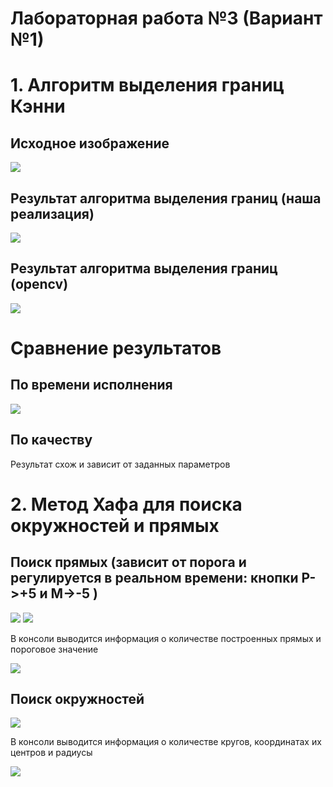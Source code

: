 # Лабораторная работа №3 (Вариант №1)
# 1. Алгоритм выделения границ Кэнни
## Исходное изображение
![](https://cdn.discordapp.com/attachments/765592904194326548/785187755398529056/unknown.png)
## Результат алгоритма выделения границ (наша реализация)
![](https://cdn.discordapp.com/attachments/765592904194326548/785188419197730816/unknown.png)
## Результат алгоритма выделения границ (opencv)
![](https://cdn.discordapp.com/attachments/765592904194326548/785188777693282314/unknown.png)
# Сравнение результатов
## По времени исполнения
![](https://cdn.discordapp.com/attachments/765592904194326548/785189062171426816/unknown.png)
## По качеству
Результат схож и зависит от заданных параметров
# 2. Метод Хафа для поиска окружностей и прямых
## Поиск прямых (зависит от порога и регулируется в реальном времени: кнопки P->+5 и M->-5 )
![](https://cdn.discordapp.com/attachments/765592904194326548/785192740253466624/unknown.png)
![](https://cdn.discordapp.com/attachments/765592904194326548/785193007351463956/unknown.png)

В консоли выводится информация о количестве построенных прямых и пороговое значение

![](https://cdn.discordapp.com/attachments/765592904194326548/785195623631945748/unknown.png)
## Поиск окружностей
![](https://cdn.discordapp.com/attachments/765592904194326548/785193880252973076/unknown.png)

В консоли выводится информация о количестве кругов, координатах их центров и радиусы

![](https://cdn.discordapp.com/attachments/765592904194326548/785194244461428786/unknown.png)
